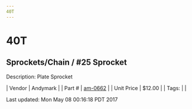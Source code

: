 ```yaml
---
40T
---
```

# 40T
## Sprockets/Chain / #25 Sprocket
Description: 	Plate Sprocket 

| Vendor | Andymark | 
| Part # | [am-0662](http://www.andymark.com/Sprocket-p/am-0662.htm) | 
| Unit Price | $12.00 | 
| Tags: |  | 

Last updated: Mon May 08 00:16:18 PDT 2017